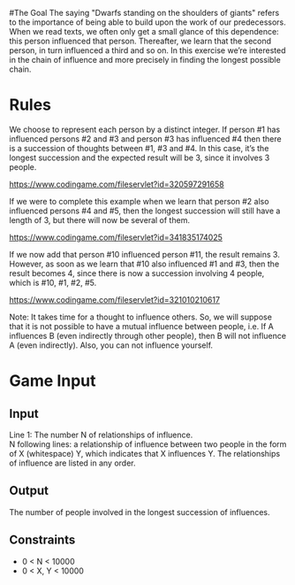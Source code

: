 #The Goal
The saying "Dwarfs standing on the shoulders of giants" refers to the importance of being able to build upon the work of our predecessors.  
When we read texts, we often only get a small glance of this dependence: this person influenced that person. Thereafter, we learn that the second person, in turn influenced a third and so on. In this exercise we’re interested in the chain of influence and more precisely in finding the longest possible chain.​
#	Rules  
We choose to represent each person by a distinct integer. If person #1 has influenced persons #2 and #3 and person #3 has influenced #4 then there is a succession of thoughts between #1, #3 and #4. In this case, it’s the longest succession and the expected result will be 3, since it involves 3 people.  

https://www.codingame.com/fileservlet?id=320597291658

If we were to complete this example when we learn that person #2 also influenced persons #4 and #5, then the longest succession will still have a length of 3, but there will now be several of them.  

https://www.codingame.com/fileservlet?id=341835174025

If we now add that person #10 influenced person #11, the result remains 3. However, as soon as we learn that #10 also influenced #1 and #3, then the result becomes 4, since there is now a succession involving 4 people, which is #10, #1, #2, #5.  

https://www.codingame.com/fileservlet?id=321010210617

Note: It takes time for a thought to influence others. So, we will suppose that it is not possible to have a mutual influence between people, i.e. If A influences B (even indirectly through other people), then B will not influence A (even indirectly). Also, you can not influence yourself.  
#	Game Input
## Input
Line 1: The number N of relationships of influence.  
N following lines: a relationship of influence between two people in the form of X (whitespace) Y, which indicates that X influences Y. The relationships of influence are listed in any order.
## Output
The number of people involved in the longest succession of influences.
## Constraints
- 0 < N < 10000
- 0 < X, Y < 10000
